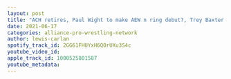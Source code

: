 ```yaml
---
layout: post
title: "ACH retires, Paul Wight to make AEW n ring debut?, Trey Baxter debuts for NXT, Shingo vs Kota!"
date: 2021-06-17
categories: alliance-pro-wrestling-network
author: lewis-carlan
spotify_track_id: 2GG61FHUYxH6QOrUXu3S4c
youtube_video_id: 
apple_track_id: 1000525801587
youtube_metadata: 
---
```

